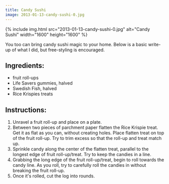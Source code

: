 ```yaml
---
title: Candy Sushi
image: 2013-01-13-candy-sushi-0.jpg
---
```


<div class="photos">
{% include img.html src="2013-01-13-candy-sushi-0.jpg" alt="Candy Sushi" width="1600" height="1600" %}
</div>

You too can bring candy sushi magic to your home. Below is a basic write-up of what I did, but free-styling is encouraged.

## Ingredients:

- fruit roll-ups
- Life Savers gummies, halved
- Swedish Fish, halved
- Rice Krispies treats

## Instructions:

1. Unravel a fruit roll-up and place on a plate.
2. Between two pieces of parchment paper flatten the Rice Krispie treat. Get it as flat as you can, without creating holes. Place flatten treat on top of the fruit roll-up. Try to trim excess so that the roll-up and treat match up.
3. Sprinkle candy along the center of the flatten treat, parallel to the longest edge of fruit roll-up/treat. Try to keep the candies in a line.
4. Grabbing the long edge of the fruit roll-up/treat, begin to roll towards the candy line. As you roll, try to carefully roll the candies in without breaking the fruit roll-up.
5. Once it's rolled, cut the log into rounds.
